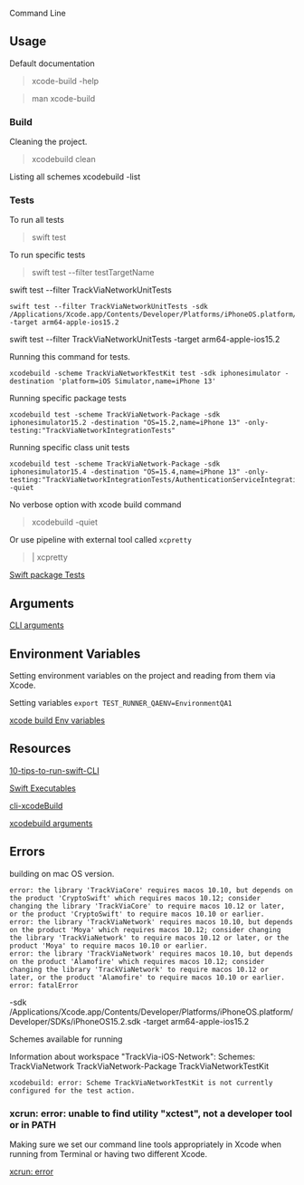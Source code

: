Command Line



## Usage



Default documentation
> xcode-build -help

> man xcode-build


### Build

Cleaning the project.

> xcodebuild clean

Listing all schemes
xcodebuild -list

### Tests

To run all tests
> swift test


To run specific tests
> swift test --filter testTargetName

swift test --filter TrackViaNetworkUnitTests

```
swift test --filter TrackViaNetworkUnitTests -sdk /Applications/Xcode.app/Contents/Developer/Platforms/iPhoneOS.platform/Developer/SDKs/iPhoneOS15.2.sdk  -target arm64-apple-ios15.2
```

swift test --filter TrackViaNetworkUnitTests -target arm64-apple-ios15.2


Running this command for tests.

```
xcodebuild -scheme TrackViaNetworkTestKit test -sdk iphonesimulator -destination 'platform=iOS Simulator,name=iPhone 13'
```


Running specific package tests 

```
xcodebuild test -scheme TrackViaNetwork-Package -sdk iphonesimulator15.2 -destination "OS=15.2,name=iPhone 13" -only-testing:"TrackViaNetworkIntegrationTests"

```

Running specific class unit tests 

```
xcodebuild test -scheme TrackViaNetwork-Package -sdk iphonesimulator15.4 -destination "OS=15.4,name=iPhone 13" -only-testing:"TrackViaNetworkIntegrationTests/AuthenticationServiceIntegrationTests/testLogin" -quiet
```


No verbose option with xcode build command
> xcodebuild -quiet

Or use pipeline with external tool called `xcpretty`
> | xcpretty

[Swift package Tests](https://www.jessesquires.com/blog/2021/11/03/swift-package-ios-tests/)

## Arguments 


[CLI arguments](https://rderik.com/blog/command-line-argument-parsing-using-swift-package-manager-s/)

## Environment Variables

Setting environment variables on the project and reading from them via Xcode.

Setting variables
```export TEST_RUNNER_QAENV=EnvironmentQA1```

[xcode build Env variables](https://stackoverflow.com/questions/40722756/passing-arguments-to-ios-tests-with-xcodebuild)

## Resources

[10-tips-to-run-swift-CLI](https://betterprogramming.pub/10-tips-to-run-swift-from-your-terminal-b5832cd9cd8c)


[Swift Executables](https://www.fivestars.blog/articles/ultimate-guide-swift-executables/)


[cli-xcodeBuild](https://tarikdahic.com/posts/build-ios-apps-from-the-command-line-using-xcodebuild/)

[xcodebuild arguments](https://www.macstadium.com/blog/making-sense-of-xcodebuild-arguments)


## Errors

building on mac OS version.

```
error: the library 'TrackViaCore' requires macos 10.10, but depends on the product 'CryptoSwift' which requires macos 10.12; consider changing the library 'TrackViaCore' to require macos 10.12 or later, or the product 'CryptoSwift' to require macos 10.10 or earlier.
error: the library 'TrackViaNetwork' requires macos 10.10, but depends on the product 'Moya' which requires macos 10.12; consider changing the library 'TrackViaNetwork' to require macos 10.12 or later, or the product 'Moya' to require macos 10.10 or earlier.
error: the library 'TrackViaNetwork' requires macos 10.10, but depends on the product 'Alamofire' which requires macos 10.12; consider changing the library 'TrackViaNetwork' to require macos 10.12 or later, or the product 'Alamofire' to require macos 10.10 or earlier.
error: fatalError
```


-sdk /Applications/Xcode.app/Contents/Developer/Platforms/iPhoneOS.platform/Developer/SDKs/iPhoneOS15.2.sdk  -target arm64-apple-ios15.2


Schemes available for running

Information about workspace "TrackVia-iOS-Network":
    Schemes:
        TrackViaNetwork
        TrackViaNetwork-Package
        TrackViaNetworkTestKit
        
        

```
xcodebuild: error: Scheme TrackViaNetworkTestKit is not currently configured for the test action.
```


### xcrun: error: unable to find utility "xctest", not a developer tool or in PATH
Making sure we set our command line tools appropriately in Xcode when running from Terminal or having two different Xcode.

[xcrun: error](https://stackoverflow.com/questions/61501298/xcrun-error-unable-to-find-utility-xctest-not-a-developer-tool-or-in-path)